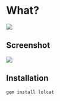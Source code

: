 # What?

![](http://i3.photobucket.com/albums/y83/SpaceGirl3900/LOLCat-Rainbow.jpg)

## Screenshot

![](https://github.com/busyloop/lolcat/raw/master/ass/screenshot.png)

## Installation

`gem install lolcat`


